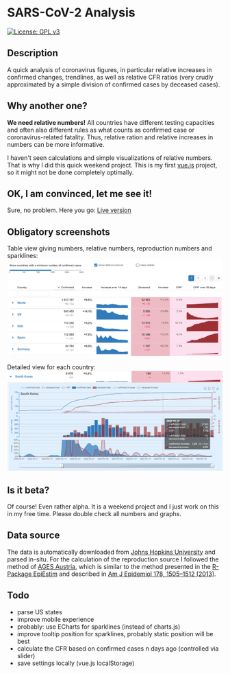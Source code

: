 # SARS-CoV-2 Analysis

[![License: GPL v3](https://img.shields.io/badge/License-GPLv3-blue.svg)](https://www.gnu.org/licenses/gpl-3.0)

## Description

A quick analysis of coronavirus figures, in particular relative increases in confirmed changes, trendlines,
as well as relative CFR ratios (very crudly approximated by a simple division of confirmed cases by deceased cases).

## Why another one?

__We need relative numbers!__ All countries have different testing capacities and often also different rules as what counts as confirmed case or coronavirus-related fatality. Thus, relative ration and relative increases in numbers can be more informative.

I haven't seen calculations and simple visualizations of relative numbers. That is why I did this quick weekend project.
This is my first [vue.js](https://vuejs.org/) project, so it might not be done completely optimally.

## OK, I am convinced, let me see it!

Sure, no problem. Here you go: [Live version](https://alexriss.github.io/SARS-CoV-2-Analysis/)

## Obligatory screenshots

Table view giving numbers, relative numbers, reproduction numbers and sparklines:
![screenshot of overview](screenshot.png)

Detailed view for each country:
![screenshot of detail view](screenshot_detail.png)

## Is it beta?

Of course! Even rather alpha. It is a weekend project and I just work on this in my free time. Please double check all numbers and graphs.

## Data source

The data is automatically downloaded from [Johns Hopkins University](https://github.com/CSSEGISandData/COVID-19) and parsed in-situ. For the calculation of the reproduction source I followed the method of [AGES Austria](https://www.ages.at/en/wissen-aktuell/publikationen/epidemiologische-parameter-des-covid19-ausbruchs-oesterreich-2020/), which is similar to the method presented in the [R-Package EpiEstim](https://cran.r-project.org/package=EpiEstim) and described in [Am J Epidemiol 178, 1505–1512 (2013)](https://doi.org/10.1093/aje/kwt133).

## Todo

* parse US states
* improve mobile experience
* probably: use ECharts for sparklines (instead of charts.js)
* improve tooltip position for sparklines, probably static position will be best
* calculate the CFR based on confirmed cases n days ago (controlled via slider)
* save settings locally (vue.js localStorage)
